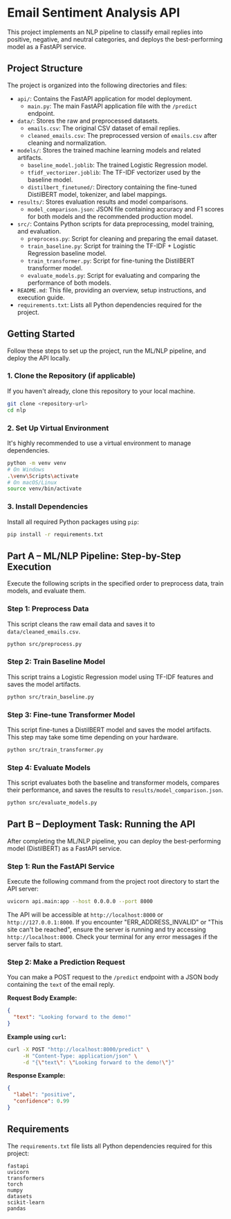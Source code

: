 # Email Sentiment Analysis API

This project implements an NLP pipeline to classify email replies into positive, negative, and neutral categories, and deploys the best-performing model as a FastAPI service.

## Project Structure

The project is organized into the following directories and files:

-   `api/`: Contains the FastAPI application for model deployment.
    -   `main.py`: The main FastAPI application file with the `/predict` endpoint.
-   `data/`: Stores the raw and preprocessed datasets.
    -   `emails.csv`: The original CSV dataset of email replies.
    -   `cleaned_emails.csv`: The preprocessed version of `emails.csv` after cleaning and normalization.
-   `models/`: Stores the trained machine learning models and related artifacts.
    -   `baseline_model.joblib`: The trained Logistic Regression model.
    -   `tfidf_vectorizer.joblib`: The TF-IDF vectorizer used by the baseline model.
    -   `distilbert_finetuned/`: Directory containing the fine-tuned DistilBERT model, tokenizer, and label mappings.
-   `results/`: Stores evaluation results and model comparisons.
    -   `model_comparison.json`: JSON file containing accuracy and F1 scores for both models and the recommended production model.
-   `src/`: Contains Python scripts for data preprocessing, model training, and evaluation.
    -   `preprocess.py`: Script for cleaning and preparing the email dataset.
    -   `train_baseline.py`: Script for training the TF-IDF + Logistic Regression baseline model.
    -   `train_transformer.py`: Script for fine-tuning the DistilBERT transformer model.
    -   `evaluate_models.py`: Script for evaluating and comparing the performance of both models.
-   `README.md`: This file, providing an overview, setup instructions, and execution guide.
-   `requirements.txt`: Lists all Python dependencies required for the project.

## Getting Started

Follow these steps to set up the project, run the ML/NLP pipeline, and deploy the API locally.

### 1. Clone the Repository (if applicable)

If you haven't already, clone this repository to your local machine.

```bash
git clone <repository-url>
cd nlp
```

### 2. Set Up Virtual Environment

It's highly recommended to use a virtual environment to manage dependencies.

```bash
python -m venv venv
# On Windows
.\venv\Scripts\activate
# On macOS/Linux
source venv/bin/activate
```

### 3. Install Dependencies

Install all required Python packages using `pip`:

```bash
pip install -r requirements.txt
```

## Part A – ML/NLP Pipeline: Step-by-Step Execution

Execute the following scripts in the specified order to preprocess data, train models, and evaluate them.

### Step 1: Preprocess Data

This script cleans the raw email data and saves it to `data/cleaned_emails.csv`.

```bash
python src/preprocess.py
```

### Step 2: Train Baseline Model

This script trains a Logistic Regression model using TF-IDF features and saves the model artifacts.

```bash
python src/train_baseline.py
```

### Step 3: Fine-tune Transformer Model

This script fine-tunes a DistilBERT model and saves the model artifacts. This step may take some time depending on your hardware.

```bash
python src/train_transformer.py
```

### Step 4: Evaluate Models

This script evaluates both the baseline and transformer models, compares their performance, and saves the results to `results/model_comparison.json`.

```bash
python src/evaluate_models.py
```

## Part B – Deployment Task: Running the API

After completing the ML/NLP pipeline, you can deploy the best-performing model (DistilBERT) as a FastAPI service.

### Step 1: Run the FastAPI Service

Execute the following command from the project root directory to start the API server:

```bash
uvicorn api.main:app --host 0.0.0.0 --port 8000
```

The API will be accessible at `http://localhost:8000` or `http://127.0.0.1:8000`.
If you encounter "ERR_ADDRESS_INVALID" or "This site can't be reached", ensure the server is running and try accessing `http://localhost:8000`. Check your terminal for any error messages if the server fails to start.

### Step 2: Make a Prediction Request

You can make a POST request to the `/predict` endpoint with a JSON body containing the `text` of the email reply.

**Request Body Example:**
```json
{
  "text": "Looking forward to the demo!"
}
```

**Example using `curl`:**
```bash
curl -X POST "http://localhost:8000/predict" \
     -H "Content-Type: application/json" \
     -d "{\"text\": \"Looking forward to the demo!\"}"
```

**Response Example:**
```json
{
  "label": "positive",
  "confidence": 0.99
}
```

## Requirements

The `requirements.txt` file lists all Python dependencies required for this project:

```
fastapi
uvicorn
transformers
torch
numpy
datasets
scikit-learn
pandas

